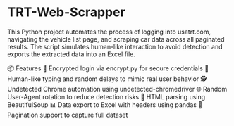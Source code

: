 # TRT-Web-Scrapper

This Python project automates the process of logging into usatrt.com, navigating the vehicle list page, and scraping car data across all paginated results. The script simulates human-like interaction to avoid detection and exports the extracted data into an Excel file.

📦 Features
🔐 Encrypted login via encrypt.py for secure credentials
🧠 Human-like typing and random delays to mimic real user behavior
🕵️ Undetected Chrome automation using undetected-chromedriver
🌐 Random User-Agent rotation to reduce detection risks
📄 HTML parsing using BeautifulSoup
📊 Data export to Excel with headers using pandas
🔁 Pagination support to capture full dataset
